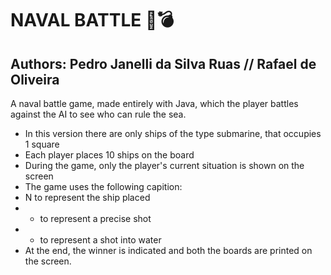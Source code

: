 # NAVAL BATTLE 🚢💣
## Authors: Pedro Janelli da Silva Ruas // Rafael de Oliveira
A naval battle game, made entirely with Java, which the player battles against the AI to see who can rule the sea.
 - In this version there are only ships of the type submarine, that occupies 1 square
 - Each player places 10 ships on the board
 - During the game, only the player's current situation is shown on the screen
 - The game uses the following capition: 
  - N to represent the ship placed
  - * to represent a precise shot
  - - to represent a shot into water
 - At the end, the winner is indicated and both the boards are printed on the screen.



